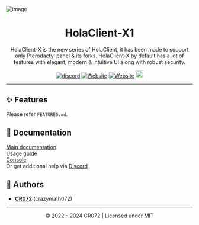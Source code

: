 ![image](https://cdn.holaclientx.tech/production/assets/plain.png)

<h1 align="center" dir="auto">HolaClient-X1</h1>
<p align="center">
HolaClient-X is the new series of HolaClient, it has been made to support only Pterodactyl panel & its forks. HolaClient-X by default has a lot of features with elegant, modern & intuitive UI along with robust security.
</p>
<p align="center">
  <a href="https://discord.gg/CvqRH9TrYK"><img src="https://img.shields.io/discord/1038719273658499072?color=blue&label=Discord&logo=HolaClient&logoColor=blue" alt="discord" /></a>
  <a href="https://holaclientx.tech/docs"><img alt="Website" src="https://img.shields.io/website?down_color=lightred&down_message=Offline&label=Docs&up_color=blue&up_message=Online&url=https://holaclientx.tech/docs"></a>
    <a href="https://demo.holaclientx.tech"><img alt="Website" src="https://img.shields.io/website?down_color=red&down_message=Offline&label=Demo&up_color=blue&up_message=Online&url=https://demo.holaclientx.tech"></a>
  <a  href="https://github.com/CR072/HolaClient/stargazers"><img src="https://img.shields.io/github/stars/HolaClient/X?label=Stars %E2%AD%90" height="20"/></a>
</p>

---

## ✨ Features

Please refer `FEATURES.md`.

## 📄 Documentation

[Main documentation](https://holaclientx.tech/docs)<br>
[Usage guide](https://holaclientx.tech/guide)<br>
[Console](https://console.holacorp.org)<br>
Or get additional help via [Discord](https://discord.gg/CvqRH9TrYK)


## 📝 Authors

- [**CR072**](https://github.com/CR072) (crazymath072)

---

<p align="center">
© 2022 - 2024 CR072 | Licensed under MIT
</p>